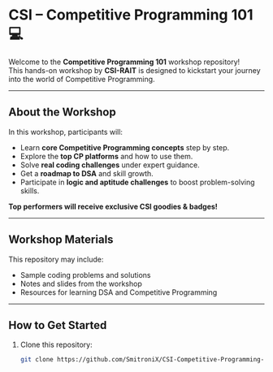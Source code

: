 # CSI – Competitive Programming 101 💻

Welcome to the **Competitive Programming 101** workshop repository!  
This hands-on workshop by **CSI-RAIT** is designed to kickstart your journey into the world of Competitive Programming.

---

## About the Workshop

In this workshop, participants will:

- Learn **core Competitive Programming concepts** step by step.
- Explore the **top CP platforms** and how to use them.
- Solve **real coding challenges** under expert guidance.
- Get a **roadmap to DSA** and skill growth.
- Participate in **logic and aptitude challenges** to boost problem-solving skills.

**Top performers will receive exclusive CSI goodies & badges!**

---

## Workshop Materials

This repository may include:

- Sample coding problems and solutions  
- Notes and slides from the workshop  
- Resources for learning DSA and Competitive Programming

---

## How to Get Started

1. Clone this repository:  
   ```bash
   git clone https://github.com/SmitroniX/CSI-Competitive-Programming-101.git